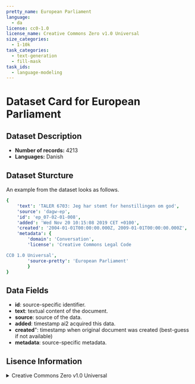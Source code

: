 ```yaml
---
pretty_name: European Parliament
language:
  - da
license: cc0-1.0
license_name: Creative Commons Zero v1.0 Universal
size_categories:
  - 1-10k
task_categories:
  - text-generation
  - fill-mask
task_ids:
  - language-modeling
---
```

# Dataset Card for European Parliament
## Dataset Description
- **Number of records:** 4213
- **Languages:** Danish
## Dataset Sturcture
An example from the dataset looks as follows.
```yaml
{
    'text': 'TALER 6703: Jeg har stemt for henstillingen om god',
    'source': 'dagw-ep',
    'id': 'ep_07-02-01-008',
    'added': 'Wed Nov 20 10:15:08 2019 CET +0100',
    'created': '2004-01-01T00:00:00.000Z, 2009-01-01T00:00:00.000Z',
    'metadata': {
        'domain': 'Conversation',
        'license': 'Creative Commons Legal Code

CC0 1.0 Universal',
        'source-pretty': 'European Parliament'
        }
}
```

## Data Fields

- **id**: source-specific identifier.
- **text**: textual content of the document.
- **source**: source of the data.
- **added**: timestamp ai2 acquired this data.
- **created**": timestamp when original document was created (best-guess if not available)
- **metadata**: source-specific metadata.

## Lisence Information
<details>
<summary>Creative Commons Zero v1.0 Universal</summary>
<p>
Creative Commons Legal Code

CC0 1.0 Universal
</p>
</details>
